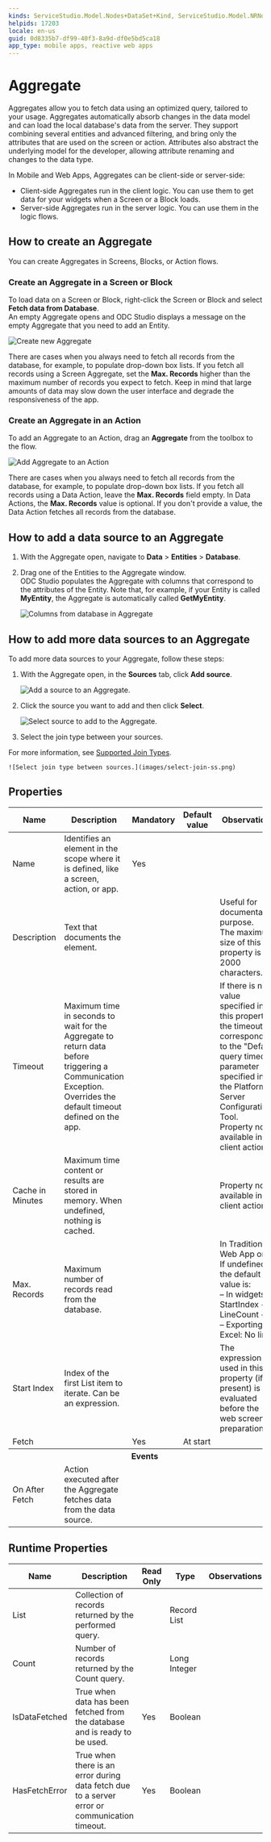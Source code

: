 ```yaml
---
kinds: ServiceStudio.Model.Nodes+DataSet+Kind, ServiceStudio.Model.NRNodes+WebScreenDataSet+Kind
helpids: 17203
locale: en-us
guid: 0d8335b7-df99-40f3-8a9d-df0e5bd5ca18
app_type: mobile apps, reactive web apps
---
```


# Aggregate

Aggregates allow you to fetch data using an optimized query, tailored to your usage. Aggregates automatically absorb changes in the data model and can load the local database's data from the server. They support combining several entities and advanced filtering, and bring only the attributes that are used on the screen or action. Attributes also abstract the underlying model for the developer, allowing attribute renaming and changes to the data type.  

In Mobile and Web Apps, Aggregates can be client-side or server-side:

* Client-side Aggregates run in the client logic. You can use them to get data for your widgets when a Screen or a Block loads.
* Server-side Aggregates run in the server logic. You can use them in the logic flows.

## How to create an Aggregate

You can create Aggregates in Screens, Blocks, or Action flows. 

### Create an Aggregate in a Screen or Block

To load data on a Screen or Block, right-click the Screen or Block and select **Fetch data from Database**.  
An empty Aggregate opens and ODC Studio displays a message on the empty Aggregate that you need to add an Entity.

![Create new Aggregate](images/aggregate-create-ss.png)

There are cases when you always need to fetch all records from the database, for example, to populate drop-down box lists. If you fetch all records using a Screen Aggregate, set the **Max. Records** higher than the maximum number of records you expect to fetch. Keep in mind that large amounts of data may slow down the user interface and degrade the responsiveness of the app.

### Create an Aggregate in an Action

To add an Aggregate to an Action, drag an **Aggregate** from the toolbox to the flow. 

![Add Aggregate to an Action](images/aggregate-server-side-ss.png)

There are cases when you always need to fetch all records from the database, for example, to populate drop-down box lists. If you fetch all records using a Data Action, leave the **Max. Records** field empty. In Data Actions, the **Max. Records** value is optional. If you don't provide a value, the Data Action fetches all records from the database. 

## How to add a data source to an Aggregate

1. With the Aggregate open, navigate to **Data** > **Entities** > **Database**.

1. Drag one of the Entities to the Aggregate window.  
ODC Studio populates the Aggregate with columns that correspond to the attributes of the Entity. Note that, for example, if your Entity is called **MyEntity**, the Aggregate is automatically called **GetMyEntity**.

    ![Columns from database in Aggregate](images/database-columns-aggregate-ss.png)

## How to add more data sources to an Aggregate

To add more data sources to your Aggregate, follow these steps:

1. With the Aggregate open, in the **Sources** tab, click **Add source**.

    ![Add a source to an Aggregate.](images/add-source-ss.png)

1. Click the source you want to add and then click **Select**.

    ![Select source to add to the Aggregate.](images/select-source-ss.png)

1. Select the join type between your sources.  

For more information, see [Supported Join Types](./supported-join-types.md).

    ![Select join type between sources.](images/select-join-ss.png)

## Properties

<table markdown="1">
<thead>
<tr>
<th>Name</th>
<th>Description</th>
<th>Mandatory</th>
<th>Default value</th>
<th>Observations</th>
</tr>
</thead>
<tbody>
<tr>
<td title="Name">Name</td>
<td>Identifies an element in the scope where it is defined, like a screen, action, or app.</td>
<td>Yes</td>
<td></td>
<td></td>
</tr>
<tr>
<td title="Description">Description</td>
<td>Text that documents the element.</td>
<td></td>
<td></td>
<td>Useful for documentation purpose.<br/>The maximum size of this property is 2000 characters.</td>
</tr>
<tr>
<td title="Timeout">Timeout</td>
<td>Maximum time in seconds to wait for the Aggregate to return data before triggering a Communication Exception. Overrides the default timeout defined on the app.</td>
<td></td>
<td></td>
<td>If there is no value specified in this property, the timeout corresponds to the "Default query timeout" parameter specified in the Platform Server Configuration Tool.<br/>Property not available in client actions.</td>
</tr>
<tr>
<td title="Cache in Minutes">Cache in Minutes</td>
<td>Maximum time content or results are stored in memory. When undefined, nothing is cached.</td>
<td></td>
<td></td>
<td>Property not available in client actions.</td>
</tr>
<tr>
<td title="Max. Records">Max. Records</td>
<td>Maximum number of records read from the database.</td>
<td></td>
<td></td>
<td>In Traditional Web App only. If undefined, the default value is:<br/>
        – In widgets: StartIndex + LineCount + 1;<br/>
        – Exporting to Excel: No limit.</td>
</tr>
<tr>
<td title="Start Index">Start Index</td>
<td>Index of the first List item to iterate. Can be an expression.</td>
<td></td>
<td></td>
<td>The expression used in this property (if present) is evaluated before the web screen preparation.</td>
</tr>
<tr>
<td title="Fetch">Fetch</td>
<td></td>
<td>Yes</td>
<td>At start</td>
<td></td>
</tr>
<tr >
<th colspan="5">Events</th>
</tr>
<tr>
<td title="On After Fetch">On After Fetch</td>
<td>Action executed after the Aggregate fetches data from the data source.</td>
<td></td>
<td></td>
<td></td>
</tr>
</tbody>
</table>

## Runtime Properties

<table markdown="1">
<thead>
<tr>
<th>Name</th>
<th>Description</th>
<th>Read Only</th>
<th>Type</th>
<th>Observations</th>
</tr>
</thead>
<tbody>
<tr>
<td>List</td>
<td>Collection of records returned by the performed query.</td>
<td></td>
<td>Record List</td>
<td></td>
</tr>
<tr>
<td>Count</td>
<td>Number of records returned by the Count query.</td>
<td></td>
<td>Long Integer</td>
<td></td>
</tr>
<tr>
<td>IsDataFetched</td>
<td>True when data has been fetched from the database and is ready to be used.</td>
<td>Yes</td>
<td>Boolean</td>
<td></td>
</tr>
<tr>
<td>HasFetchError</td>
<td>True when there is an error during data fetch due to a server error or communication timeout.</td>
<td>Yes</td>
<td>Boolean</td>
<td></td>
</tr>
</tbody>
</table>

